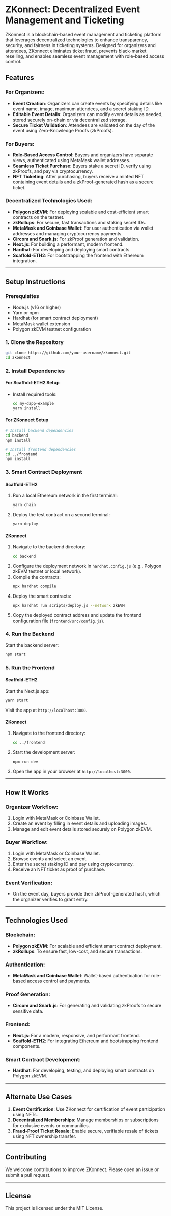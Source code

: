 # ZKonnect: Decentralized Event Management and Ticketing

ZKonnect is a blockchain-based event management and ticketing platform that leverages decentralized technologies to enhance transparency, security, and fairness in ticketing systems. Designed for organizers and attendees, ZKonnect eliminates ticket fraud, prevents black-market reselling, and enables seamless event management with role-based access control.

## **Features**

### For Organizers:
- **Event Creation**: Organizers can create events by specifying details like event name, image, maximum attendees, and a secret staking ID.
- **Editable Event Details**: Organizers can modify event details as needed, stored securely on-chain or via decentralized storage.
- **Secure Ticket Validation**: Attendees are validated on the day of the event using Zero-Knowledge Proofs (zkProofs).

### For Buyers:
- **Role-Based Access Control**: Buyers and organizers have separate views, authenticated using MetaMask wallet addresses.
- **Seamless Ticket Purchase**: Buyers stake a secret ID, verify using zkProofs, and pay via cryptocurrency.
- **NFT Ticketing**: After purchasing, buyers receive a minted NFT containing event details and a zkProof-generated hash as a secure ticket.

### Decentralized Technologies Used:
- **Polygon zkEVM**: For deploying scalable and cost-efficient smart contracts on the testnet.
- **zkRollups**: For secure, fast transactions and staking secret IDs.
- **MetaMask and Coinbase Wallet**: For user authentication via wallet addresses and managing cryptocurrency payments.
- **Circom and Snark.js**: For zkProof generation and validation.
- **Next.js**: For building a performant, modern frontend.
- **Hardhat**: For developing and deploying smart contracts.
- **Scaffold-ETH2**: For bootstrapping the frontend with Ethereum integration.

---

## **Setup Instructions**

### **Prerequisites**
- Node.js (v16 or higher)
- Yarn or npm
- Hardhat (for smart contract deployment)
- MetaMask wallet extension
- Polygon zkEVM testnet configuration

### **1. Clone the Repository**
```bash
git clone https://github.com/your-username/zkonnect.git
cd zkonnect
```

### **2. Install Dependencies**
#### For Scaffold-ETH2 Setup
- Install required tools:
  ```bash
  cd my-dapp-example
  yarn install
  ```

#### For ZKonnect Setup
```bash
# Install backend dependencies
cd backend
npm install

# Install frontend dependencies
cd ../frontend
npm install
```

### **3. Smart Contract Deployment**
#### Scaffold-ETH2
1. Run a local Ethereum network in the first terminal:
   ```bash
   yarn chain
   ```

2. Deploy the test contract on a second terminal:
   ```bash
   yarn deploy
   ```

#### ZKonnect
1. Navigate to the backend directory:
   ```bash
   cd backend
   ```
2. Configure the deployment network in `hardhat.config.js` (e.g., Polygon zkEVM testnet or local network).
3. Compile the contracts:
   ```bash
   npx hardhat compile
   ```
4. Deploy the smart contracts:
   ```bash
   npx hardhat run scripts/deploy.js --network zkEVM
   ```
5. Copy the deployed contract address and update the frontend configuration file (`frontend/src/config.js`).

### **4. Run the Backend**
Start the backend server:
```bash
npm start
```

### **5. Run the Frontend**
#### Scaffold-ETH2
Start the Next.js app:
```bash
yarn start
```
Visit the app at `http://localhost:3000`.

#### ZKonnect
1. Navigate to the frontend directory:
   ```bash
   cd ../frontend
   ```
2. Start the development server:
   ```bash
   npm run dev
   ```
3. Open the app in your browser at `http://localhost:3000`.

---

## **How It Works**

### **Organizer Workflow**:
1. Login with MetaMask or Coinbase Wallet.
2. Create an event by filling in event details and uploading images.
3. Manage and edit event details stored securely on Polygon zkEVM.

### **Buyer Workflow**:
1. Login with MetaMask or Coinbase Wallet.
2. Browse events and select an event.
3. Enter the secret staking ID and pay using cryptocurrency.
4. Receive an NFT ticket as proof of purchase.

### **Event Verification**:
- On the event day, buyers provide their zkProof-generated hash, which the organizer verifies to grant entry.

---

## **Technologies Used**

### **Blockchain**:
- **Polygon zkEVM**: For scalable and efficient smart contract deployment.
- **zkRollups**: To ensure fast, low-cost, and secure transactions.

### **Authentication**:
- **MetaMask and Coinbase Wallet**: Wallet-based authentication for role-based access control and payments.

### **Proof Generation**:
- **Circom and Snark.js**: For generating and validating zkProofs to secure sensitive data.

### **Frontend**:
- **Next.js**: For a modern, responsive, and performant frontend.
- **Scaffold-ETH2**: For integrating Ethereum and bootstrapping frontend components.

### **Smart Contract Development**:
- **Hardhat**: For developing, testing, and deploying smart contracts on Polygon zkEVM.

---

## **Alternate Use Cases**
1. **Event Certification**: Use ZKonnect for certification of event participation using NFTs.
2. **Decentralized Memberships**: Manage memberships or subscriptions for exclusive events or communities.
3. **Fraud-Proof Ticket Resale**: Enable secure, verifiable resale of tickets using NFT ownership transfer.

---

## **Contributing**
We welcome contributions to improve ZKonnect. Please open an issue or submit a pull request.

---

## **License**
This project is licensed under the MIT License.